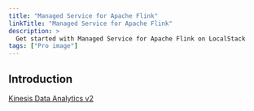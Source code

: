 ```yaml
---
title: "Managed Service for Apache Flink"
linkTitle: "Managed Service for Apache Flink"
description: >
  Get started with Managed Service for Apache Flink on LocalStack
tags: ["Pro image"]
---
```


## Introduction

[Kinesis Data Analytics v2](https://docs.localstack.cloud/references/coverage/coverage_kinesisanalyticsv2/)
